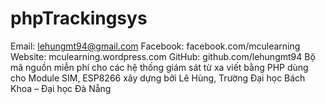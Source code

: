 # phpTrackingsys
Email: lehungmt94@gmail.com Facebook: facebook.com/mculearning Website: mculearning.wordpress.com GitHub: github.com/lehungmt94 Bộ mã nguồn miễn phí cho các hệ thống giám sát từ xa viết bằng PHP dùng cho Module SIM, ESP8266 xây dựng bởi Lê Hùng, Trường Đại học Bách Khoa – Đại học Đà Nẵng
